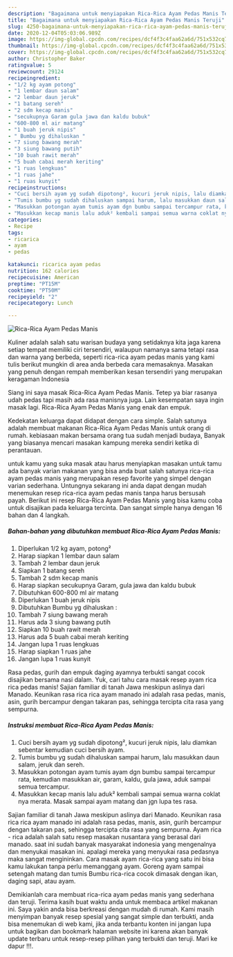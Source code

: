 ```yaml
---
description: "Bagaimana untuk menyiapakan Rica-Rica Ayam Pedas Manis Teruji"
title: "Bagaimana untuk menyiapakan Rica-Rica Ayam Pedas Manis Teruji"
slug: 4250-bagaimana-untuk-menyiapakan-rica-rica-ayam-pedas-manis-teruji
date: 2020-12-04T05:03:06.989Z
image: https://img-global.cpcdn.com/recipes/dcf4f3c4faa62a6d/751x532cq70/rica-rica-ayam-pedas-manis-foto-resep-utama.jpg
thumbnail: https://img-global.cpcdn.com/recipes/dcf4f3c4faa62a6d/751x532cq70/rica-rica-ayam-pedas-manis-foto-resep-utama.jpg
cover: https://img-global.cpcdn.com/recipes/dcf4f3c4faa62a6d/751x532cq70/rica-rica-ayam-pedas-manis-foto-resep-utama.jpg
author: Christopher Baker
ratingvalue: 5
reviewcount: 29124
recipeingredient:
- "1/2 kg ayam potong"
- "1 lembar daun salam"
- "2 lembar daun jeruk"
- "1 batang sereh"
- "2 sdm kecap manis"
- "secukupnya Garam gula jawa dan kaldu bubuk"
- "600-800 ml air matang"
- "1 buah jeruk nipis"
- " Bumbu yg dihaluskan "
- "7 siung bawang merah"
- "3 siung bawang putih"
- "10 buah rawit merah"
- "5 buah cabai merah keriting"
- "1 ruas lengkuas"
- "1 ruas jahe"
- "1 ruas kunyit"
recipeinstructions:
- "Cuci bersih ayam yg sudah dipotong², kucuri jeruk nipis, lalu diamkan sebentar kemudian cuci bersih ayam."
- "Tumis bumbu yg sudah dihaluskan sampai harum, lalu masukkan daun salam, jeruk dan sereh."
- "Masukkan potongan ayam tumis ayam dgn bumbu sampai tercampur rata, kemudian masukkan air, garam, kaldu, gula jawa, aduk sampai semua tercampur."
- "Masukkan kecap manis lalu aduk² kembali sampai semua warna coklat nya merata. Masak sampai ayam matang dan jgn lupa tes rasa."
categories:
- Recipe
tags:
- ricarica
- ayam
- pedas

katakunci: ricarica ayam pedas 
nutrition: 162 calories
recipecuisine: American
preptime: "PT15M"
cooktime: "PT50M"
recipeyield: "2"
recipecategory: Lunch

---
```



![Rica-Rica Ayam Pedas Manis](https://img-global.cpcdn.com/recipes/dcf4f3c4faa62a6d/751x532cq70/rica-rica-ayam-pedas-manis-foto-resep-utama.jpg)

Kuliner adalah salah satu warisan budaya yang setidaknya kita jaga karena setiap tempat memiliki ciri tersendiri, walaupun namanya sama tetapi rasa dan warna yang berbeda, seperti rica-rica ayam pedas manis yang kami tulis berikut mungkin di area anda berbeda cara memasaknya. Masakan yang penuh dengan rempah memberikan kesan tersendiri yang merupakan keragaman Indonesia

Siang ini saya masak Rica-Rica Ayam Pedas Manis. Tetep ya biar rasanya udah pedas tapi masih ada rasa manisnya juga. Lain kesempatan saya ingin masak lagi. Rica-Rica Ayam Pedas Manis yang enak dan empuk.

Kedekatan keluarga dapat didapat dengan cara simple. Salah satunya adalah membuat makanan Rica-Rica Ayam Pedas Manis untuk orang di rumah. kebiasaan makan bersama orang tua sudah menjadi budaya, Banyak yang biasanya mencari masakan kampung mereka sendiri ketika di perantauan.

untuk kamu yang suka masak atau harus menyiapkan masakan untuk tamu ada banyak varian makanan yang bisa anda buat salah satunya rica-rica ayam pedas manis yang merupakan resep favorite yang simpel dengan varian sederhana. Untungnya sekarang ini anda dapat dengan mudah menemukan resep rica-rica ayam pedas manis tanpa harus bersusah payah.
Berikut ini resep Rica-Rica Ayam Pedas Manis yang bisa kamu coba untuk disajikan pada keluarga tercinta. Dan sangat simple hanya dengan 16 bahan dan 4 langkah.


<!--inarticleads1-->

##### Bahan-bahan yang dibutuhkan membuat Rica-Rica Ayam Pedas Manis:

1. Diperlukan 1/2 kg ayam, potong²
1. Harap siapkan 1 lembar daun salam
1. Tambah 2 lembar daun jeruk
1. Siapkan 1 batang sereh
1. Tambah 2 sdm kecap manis
1. Harap siapkan secukupnya Garam, gula jawa dan kaldu bubuk
1. Dibutuhkan 600-800 ml air matang
1. Diperlukan 1 buah jeruk nipis
1. Dibutuhkan  Bumbu yg dihaluskan :
1. Tambah 7 siung bawang merah
1. Harus ada 3 siung bawang putih
1. Siapkan 10 buah rawit merah
1. Harus ada 5 buah cabai merah keriting
1. Jangan lupa 1 ruas lengkuas
1. Harap siapkan 1 ruas jahe
1. Jangan lupa 1 ruas kunyit


Rasa pedas, gurih dan empuk daging ayamnya terbukti sangat cocok disajikan bersama nasi dalam. Yuk, cari tahu cara masak resep ayam rica rica pedas manis! Sajian familiar di tanah Jawa meskipun aslinya dari Manado. Keunikan rasa rica rica ayam manado ini adalah rasa pedas, manis, asin, gurih bercampur dengan takaran pas, sehingga tercipta cita rasa yang sempurna. 

<!--inarticleads2-->

##### Instruksi membuat  Rica-Rica Ayam Pedas Manis:

1. Cuci bersih ayam yg sudah dipotong², kucuri jeruk nipis, lalu diamkan sebentar kemudian cuci bersih ayam.
1. Tumis bumbu yg sudah dihaluskan sampai harum, lalu masukkan daun salam, jeruk dan sereh.
1. Masukkan potongan ayam tumis ayam dgn bumbu sampai tercampur rata, kemudian masukkan air, garam, kaldu, gula jawa, aduk sampai semua tercampur.
1. Masukkan kecap manis lalu aduk² kembali sampai semua warna coklat nya merata. Masak sampai ayam matang dan jgn lupa tes rasa.


Sajian familiar di tanah Jawa meskipun aslinya dari Manado. Keunikan rasa rica rica ayam manado ini adalah rasa pedas, manis, asin, gurih bercampur dengan takaran pas, sehingga tercipta cita rasa yang sempurna. Ayam rica - rica adalah salah satu resep masakan nusantara yang berasal dari manado. saat ini sudah banyak masyarakat indonesia yang mengenalnya dan menyukai masakan ini. apalagi mereka yang menyukai rasa pedasnya maka sangat mengininkan. Cara masak ayam rica-rica yang satu ini bisa kamu lakukan tanpa perlu memanggang ayam. Goreng ayam sampai setengah matang dan tumis Bumbu rica-rica cocok dimasak dengan ikan, daging sapi, atau ayam. 

Demikianlah cara membuat rica-rica ayam pedas manis yang sederhana dan teruji. Terima kasih buat waktu anda untuk membaca artikel makanan ini. Saya yakin anda bisa berkreasi dengan mudah di rumah. Kami masih menyimpan banyak resep spesial yang sangat simple dan terbukti, anda bisa menemukan di web kami, jika anda terbantu konten ini jangan lupa untuk bagikan dan bookmark halaman website ini karena akan banyak update terbaru untuk resep-resep pilihan yang terbukti dan teruji. Mari ke dapur !!!. 
